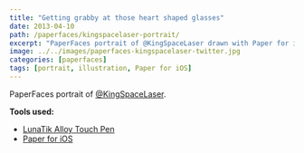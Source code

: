 ```yaml
---
title: "Getting grabby at those heart shaped glasses"
date: 2013-04-10
path: /paperfaces/kingspacelaser-portrait/
excerpt: "PaperFaces portrait of @KingSpaceLaser drawn with Paper for iOS on an iPad."
image: ../../images/paperfaces-kingspacelaser-twitter.jpg
categories: [paperfaces]
tags: [portrait, illustration, Paper for iOS]
---
```


PaperFaces portrait of [@KingSpaceLaser](https://twitter.com/KingSpaceLaser).

**Tools used:**

- [LunaTik Alloy Touch Pen](https://www.amazon.com/gp/product/B00821TR7G/ref=as_li_ss_tl?ie=UTF8&tag=mademist-20&linkCode=as2&camp=1789&creative=390957&creativeASIN=B00821TR7G)
- [Paper for iOS](https://paper.bywetransfer.com/)
